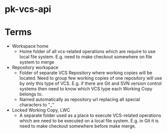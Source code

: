 # pk-vcs-api
# Terms
- Workspace home
	- Home folder of all vcs-related operations which are require to use local file system. E.g. need to make checkout somewhere on file system to merge
- Repository workspace
	- Folder of separate VCS Repository where working copies will be located. Need to group few working copies of one repository will use by only this type of VCS. E.g. if there are Git and SVN version control systems then need to know which VCS type each Working Copy belongs to. 
    - Named automatically as repository url replacing all special characters to "_"
- Locked Working Copy, LWC
	- A separate folder used as a place to execute VCS-related operations which are need to be executed on a local file system. E.g. in Git it is need to make checkout somewhere before make merge.
    

    


